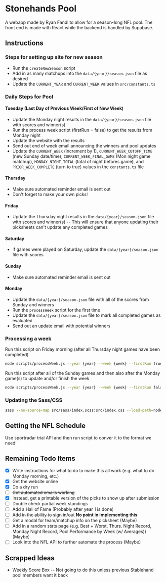 # Stonehands Pool
A webapp made by Ryan Fandl to allow for a season-long NFL pool. The front end is made with React while the backend is handled by Supabase.

## Instructions

### Steps for setting up site for new season
- Run the `createNewSeason` script
- Add in as many matchups into the `data/{year}/season.json` file as desired
- Update the `CURRENT_YEAR` and `CURRENT_WEEK` values in `src/constants.ts`

### Daily Steps for Pool

#### Tuesday (Last Day of Previous Week/First of New Week)
- Update the Monday night results in the `data/{year}/season.json` file with scores and winner(s)
- Run the process week script (firstRun = false) to get the results from Monday night
- Update the website with the results
- Send out end of week email announcing the winners and pool updates
- Update the `CURRENT_WEEK` (increment by 1), `CURRENT_WEEK_CUTOFF_TIME` (new Sunday date/time), `CURRENT_WEEK_FINAL_GAME` (Mon night game matchup), `MONDAY_NIGHT_TOTAL` (total of night befores game), and `PRIOR_WEEK_COMPLETE` (turn to true) values in the `constants.ts` file

#### Thursday
- Make sure automated reminder email is sent out
- Don't forget to make your own picks!

#### Friday
- Update the Thursday night results in the `data/{year}/season.json` file with scores and winner(s)
-- This will ensure that anyone updating their picksheets can't update any completed games

#### Saturday
- If games were played on Saturday, update the `data/{year}/season.json` file with scores

#### Sunday
- Make sure automated reminder email is sent out

#### Monday
- Update the `data/{year}/season.json` file with all of the scores from Sunday and winners
- Run the `processWeek` script for the first time
- Update the `data/{year}/season.json` file to mark all completed games as evaluated
- Send out an update email with potential winners


### Processing a week
Run this script on Friday morning (after all Thursday night games have been completed)
```sh
node scripts/processWeek.js --year {year} --week {week} --firstRun true --submissionsLocked false
```
Run this script after all of the Sunday games and then also after the Monday game(s) to update and/or finish the week
```sh
node scripts/processWeek.js --year {year} --week {week} --firstRun false --submissionsLocked true
```
### Updating the Sass/CSS
```sh
sass --no-source-map src/sass/index.scss:src/index.css --load-path=node_modules
```

## Getting the NFL Schedule
Use sportradar trial API and then run script to conver it to the format we need

## Remaining Todo Items
- [x] Write instructions for what to do to make this all work (e.g. what to do Monday morning, etc.)
- [x] Get the website online
- [x] Do a dry run
- [ ] ~~Get automated emails working~~
- [x] Instead, get a printable version of the picks to show up after submission
- [ ] Double check partial week standings
- [ ] Add a Hall of Fame (Probably after year 1 is done)
- [ ] ~~Add in the ability to sign in/out~~ **No point in implementing this**
- [ ] Get a modal for team/matchup info on the picksheet (Maybe)
- [ ] Add in a random stats page (e.g. Best + Worst, Thurs. Night Record, Monday Night Record, Pool Performance by Week (w/ Averages)) (Maybe)
- [ ] Look into the NFL API to further automate the process (Maybe)

## Scrapped Ideas
- Weekly Score Box
-- Not going to do this unless previous Stablehand pool members want it back